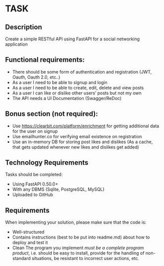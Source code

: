 # TASK

## Description

Create a simple RESTful API using FastAPI for a social networking application

## Functional requirements:

- There should be some form of authentication and registration (JWT, Oauth, Oauth 2.0, etc..)
- As a user I need to be able to signup and login
- As a user I need to be able to create, edit, delete and view posts
- As a user I can like or dislike other users’ posts but not my own
- The API needs a UI Documentation (Swagger/ReDoc)

## Bonus section (not required):

- Use https://clearbit.com/platform/enrichment for getting additional data for the user on signup
- Use emailhunter.co for verifying email existence on registration
- Use an in-memory DB for storing post likes and dislikes (As a cache, that gets updated whenever new likes and dislikes get added)

## Technology Requirements

Tasks should be completed:

- Using FastAPI 0.50.0+
- With any DBMS (Sqlite, PostgreSQL, MySQL)
- Uploaded to GitHub

## Requirements

When implementing your solution, please make sure that the code is:

- Well-structured
- Contains instructions (best to be put into readme.md) about how to deploy and test it
- Clean The program you implement _must be a complete program product_, i.e. should be easy to install, provide for the handling of non-standard situations, be resistant to incorrect user actions, etc.
